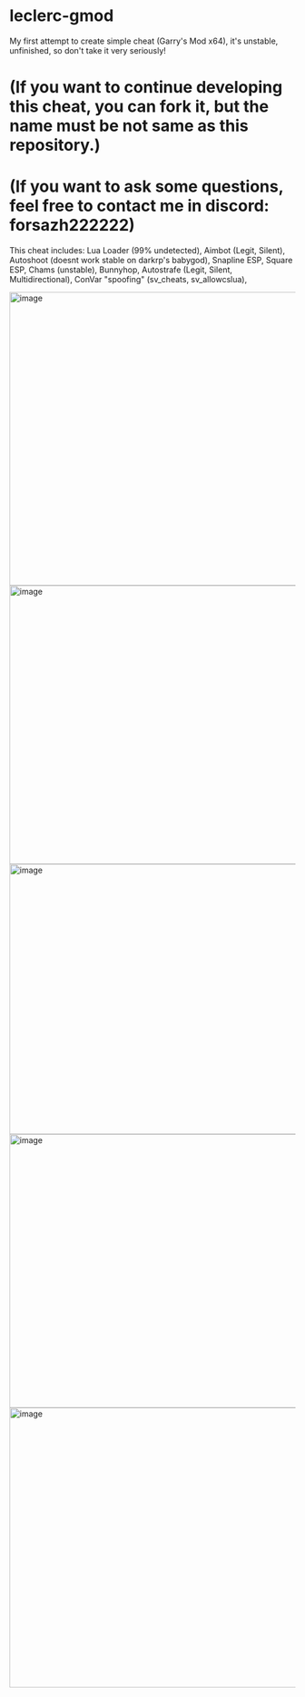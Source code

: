 # leclerc-gmod
My first attempt to create simple cheat (Garry's Mod x64), it's unstable, unfinished, so don't take it very seriously!

# (If you want to continue developing this cheat, you can fork it, but the name must be not same as this repository.)
# (If you want to ask some questions, feel free to contact me in discord: forsazh222222)

This cheat includes: 
Lua Loader (99% undetected), 
Aimbot (Legit, Silent), 
Autoshoot (doesnt work stable on darkrp's babygod), 
Snapline ESP, 
Square ESP, 
Chams (unstable), 
Bunnyhop, 
Autostrafe (Legit, Silent, Multidirectional), 
ConVar "spoofing" (sv_cheats, sv_allowcslua), 
 
<img width="881" height="517" alt="image" src="https://github.com/user-attachments/assets/499d48c7-de3a-4ac0-b8e4-6949d75af7f3" />
<img width="840" height="491" alt="image" src="https://github.com/user-attachments/assets/98f873cc-ff56-4832-b6dd-fc37cf0f3420" />
<img width="861" height="476" alt="image" src="https://github.com/user-attachments/assets/03ea0984-a7f5-47e7-9295-3828d1163a05" />
<img width="878" height="482" alt="image" src="https://github.com/user-attachments/assets/b3a7d676-8dcc-4828-9a43-7307d7496607" />
<img width="829" height="493" alt="image" src="https://github.com/user-attachments/assets/7cac8840-0704-4301-b60a-a538cfedf538" />
